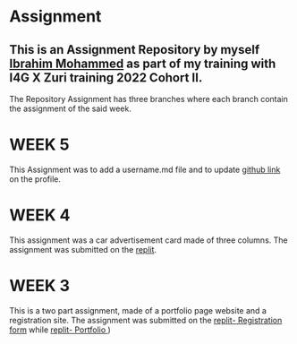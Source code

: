 
# Assignment 

## This is an Assignment Repository by myself [Ibrahim Mohammed](www.github.com/Bandastic018) as part of my training with I4G X Zuri training 2022 Cohort II.

The Repository Assignment has three branches where each branch contain the assignment of the said week.


# WEEK 5

This Assignment was to add a username.md file and to update [github link](https://drive.google.com/file/d/1UqTblndQlM2XSGdnl5BCDI-xSuU-6xvM/view?usp=share_link) on the profile.




# WEEK 4

This assignment was a car advertisement card made of three columns. The assignment was submitted on the [replit](https://replit.com/@Bandastic/CSS-FLEXGRID-design#index.html).



# WEEK 3
This is a two part assignment, made of a portfolio page website and a registration site. The assignment was submitted on the [replit- Registration form](https://replit.com/@Bandastic/Project2#Registration.html) while [replit- Portfolio ](https://replit.com/@Bandastic/My-Portfolio#index.html ))


